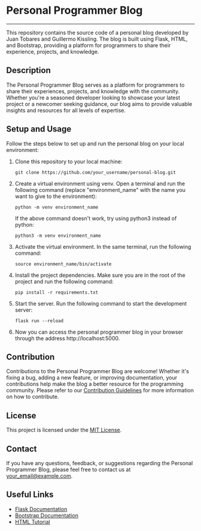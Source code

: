 # Personal Programmer Blog
---
This repository contains the source code of a personal blog developed by Juan Tobares and Guillermo Kissling. The blog is built using Flask, HTML, and Bootstrap, providing a platform for programmers to share their experience, projects, and knowledge.

## Description
The Personal Programmer Blog serves as a platform for programmers to share their experiences, projects, and knowledge with the community. Whether you're a seasoned developer looking to showcase your latest project or a newcomer seeking guidance, our blog aims to provide valuable insights and resources for all levels of expertise.

## Setup and Usage
Follow the steps below to set up and run the personal blog on your local environment:

1. Clone this repository to your local machine:

    ```
    git clone https://github.com/your_username/personal-blog.git
    ```

2. Create a virtual environment using venv. Open a terminal and run the following command (replace "environment_name" with the name you want to give to the environment):

    ```
    python -m venv environment_name
    ```

    If the above command doesn't work, try using python3 instead of python:

    ```
    python3 -m venv environment_name
    ```

3. Activate the virtual environment. In the same terminal, run the following command:

    ```
    source environment_name/bin/activate
    ```

4. Install the project dependencies. Make sure you are in the root of the project and run the following command:

    ```
    pip install -r requirements.txt
    ```

5. Start the server. Run the following command to start the development server:

    ```
    flask run --reload
    ```

6. Now you can access the personal programmer blog in your browser through the address http://localhost:5000.

## Contribution
Contributions to the Personal Programmer Blog are welcome! Whether it's fixing a bug, adding a new feature, or improving documentation, your contributions help make the blog a better resource for the programming community. Please refer to our [Contribution Guidelines](CONTRIBUTING.md) for more information on how to contribute.

## License
This project is licensed under the [MIT License](LICENSE).

## Contact
If you have any questions, feedback, or suggestions regarding the Personal Programmer Blog, please feel free to contact us at [your_email@example.com](mailto:danielkissling65@gmail.com).

## Useful Links
- [Flask Documentation](https://flask.palletsprojects.com/)
- [Bootstrap Documentation](https://getbootstrap.com/)
- [HTML Tutorial](https://www.w3schools.com/html/)
